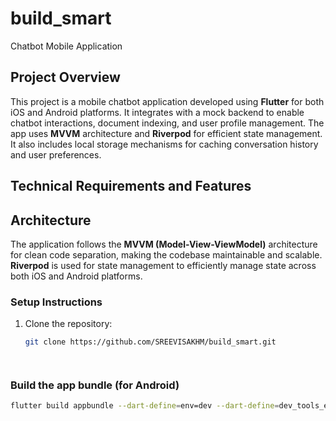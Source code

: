# build_smart

Chatbot Mobile Application 

## Project Overview
This project is a mobile chatbot application developed using **Flutter** for both iOS and Android platforms. It integrates with a mock backend  to enable chatbot interactions, document indexing, and user profile management. The app uses **MVVM** architecture and **Riverpod** for efficient state management. It also includes local storage mechanisms for caching conversation history and user preferences.


## Technical Requirements and Features


## Architecture
The application follows the **MVVM (Model-View-ViewModel)** architecture for clean code separation, making the codebase maintainable and scalable. **Riverpod** is used for state management to efficiently manage state across both iOS and Android platforms.




### Setup Instructions
1. Clone the repository:
   ```bash
   git clone https://github.com/SREEVISAKHM/build_smart.git




### Build the app bundle (for Android)   
  ```bash
  flutter build appbundle --dart-define=env=dev --dart-define=dev_tools_enabled=true
